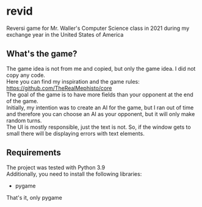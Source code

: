 # revid
Reversi game for Mr. Waller's Computer Science class in 2021 during my exchange year in the United States of America 

## What's the game?
The game idea is not from me and copied, but only the game idea. I did not copy any code.\
Here you can find my inspiration and the game rules: https://github.com/TheRealMephisto/core \
The goal of the game is to have more fields than your opponent at the end of the game.\
Initially, my intention was to create an AI for the game, but I ran out of time and therefore you can choose an AI as your opponent, but it will only make random turns.\
The UI is mostly responsible, just the text is not. So, if the window gets to small there will be displaying errors with text elements.

## Requirements
The project was tested with Python 3.9\
Additionally, you need to install the following libraries:
- pygame

That's it, only pygame
